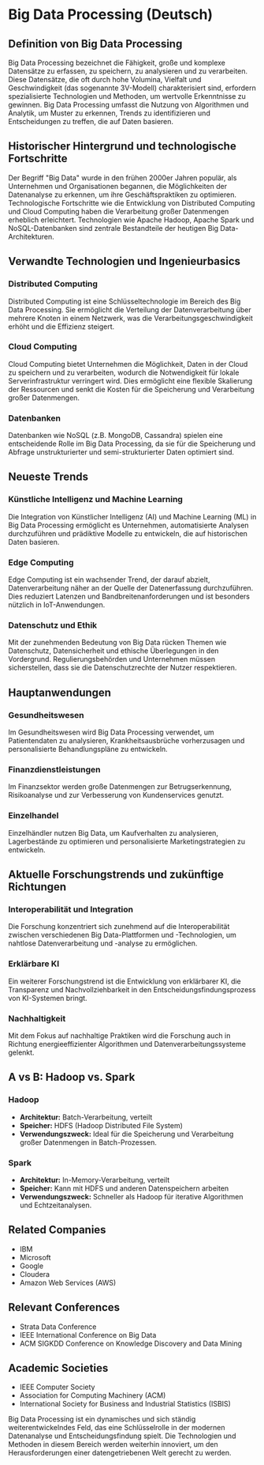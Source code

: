 # Big Data Processing (Deutsch)

## Definition von Big Data Processing
Big Data Processing bezeichnet die Fähigkeit, große und komplexe Datensätze zu erfassen, zu speichern, zu analysieren und zu verarbeiten. Diese Datensätze, die oft durch hohe Volumina, Vielfalt und Geschwindigkeit (das sogenannte 3V-Modell) charakterisiert sind, erfordern spezialisierte Technologien und Methoden, um wertvolle Erkenntnisse zu gewinnen. Big Data Processing umfasst die Nutzung von Algorithmen und Analytik, um Muster zu erkennen, Trends zu identifizieren und Entscheidungen zu treffen, die auf Daten basieren.

## Historischer Hintergrund und technologische Fortschritte
Der Begriff "Big Data" wurde in den frühen 2000er Jahren populär, als Unternehmen und Organisationen begannen, die Möglichkeiten der Datenanalyse zu erkennen, um ihre Geschäftspraktiken zu optimieren. Technologische Fortschritte wie die Entwicklung von Distributed Computing und Cloud Computing haben die Verarbeitung großer Datenmengen erheblich erleichtert. Technologien wie Apache Hadoop, Apache Spark und NoSQL-Datenbanken sind zentrale Bestandteile der heutigen Big Data-Architekturen.

## Verwandte Technologien und Ingenieurbasics

### Distributed Computing
Distributed Computing ist eine Schlüsseltechnologie im Bereich des Big Data Processing. Sie ermöglicht die Verteilung der Datenverarbeitung über mehrere Knoten in einem Netzwerk, was die Verarbeitungsgeschwindigkeit erhöht und die Effizienz steigert.

### Cloud Computing
Cloud Computing bietet Unternehmen die Möglichkeit, Daten in der Cloud zu speichern und zu verarbeiten, wodurch die Notwendigkeit für lokale Serverinfrastruktur verringert wird. Dies ermöglicht eine flexible Skalierung der Ressourcen und senkt die Kosten für die Speicherung und Verarbeitung großer Datenmengen.

### Datenbanken
Datenbanken wie NoSQL (z.B. MongoDB, Cassandra) spielen eine entscheidende Rolle im Big Data Processing, da sie für die Speicherung und Abfrage unstrukturierter und semi-strukturierter Daten optimiert sind.

## Neueste Trends

### Künstliche Intelligenz und Machine Learning
Die Integration von Künstlicher Intelligenz (AI) und Machine Learning (ML) in Big Data Processing ermöglicht es Unternehmen, automatisierte Analysen durchzuführen und prädiktive Modelle zu entwickeln, die auf historischen Daten basieren.

### Edge Computing
Edge Computing ist ein wachsender Trend, der darauf abzielt, Datenverarbeitung näher an der Quelle der Datenerfassung durchzuführen. Dies reduziert Latenzen und Bandbreitenanforderungen und ist besonders nützlich in IoT-Anwendungen.

### Datenschutz und Ethik
Mit der zunehmenden Bedeutung von Big Data rücken Themen wie Datenschutz, Datensicherheit und ethische Überlegungen in den Vordergrund. Regulierungsbehörden und Unternehmen müssen sicherstellen, dass sie die Datenschutzrechte der Nutzer respektieren.

## Hauptanwendungen

### Gesundheitswesen
Im Gesundheitswesen wird Big Data Processing verwendet, um Patientendaten zu analysieren, Krankheitsausbrüche vorherzusagen und personalisierte Behandlungspläne zu entwickeln.

### Finanzdienstleistungen
Im Finanzsektor werden große Datenmengen zur Betrugserkennung, Risikoanalyse und zur Verbesserung von Kundenservices genutzt.

### Einzelhandel
Einzelhändler nutzen Big Data, um Kaufverhalten zu analysieren, Lagerbestände zu optimieren und personalisierte Marketingstrategien zu entwickeln.

## Aktuelle Forschungstrends und zukünftige Richtungen

### Interoperabilität und Integration
Die Forschung konzentriert sich zunehmend auf die Interoperabilität zwischen verschiedenen Big Data-Plattformen und -Technologien, um nahtlose Datenverarbeitung und -analyse zu ermöglichen.

### Erklärbare KI
Ein weiterer Forschungstrend ist die Entwicklung von erklärbarer KI, die Transparenz und Nachvollziehbarkeit in den Entscheidungsfindungsprozess von KI-Systemen bringt.

### Nachhaltigkeit
Mit dem Fokus auf nachhaltige Praktiken wird die Forschung auch in Richtung energieeffizienter Algorithmen und Datenverarbeitungssysteme gelenkt.

## A vs B: Hadoop vs. Spark

### Hadoop
- **Architektur:** Batch-Verarbeitung, verteilt
- **Speicher:** HDFS (Hadoop Distributed File System)
- **Verwendungszweck:** Ideal für die Speicherung und Verarbeitung großer Datenmengen in Batch-Prozessen.

### Spark
- **Architektur:** In-Memory-Verarbeitung, verteilt
- **Speicher:** Kann mit HDFS und anderen Datenspeichern arbeiten
- **Verwendungszweck:** Schneller als Hadoop für iterative Algorithmen und Echtzeitanalysen.

## Related Companies
- IBM
- Microsoft
- Google
- Cloudera
- Amazon Web Services (AWS)

## Relevant Conferences
- Strata Data Conference
- IEEE International Conference on Big Data
- ACM SIGKDD Conference on Knowledge Discovery and Data Mining

## Academic Societies
- IEEE Computer Society
- Association for Computing Machinery (ACM)
- International Society for Business and Industrial Statistics (ISBIS)

Big Data Processing ist ein dynamisches und sich ständig weiterentwickelndes Feld, das eine Schlüsselrolle in der modernen Datenanalyse und Entscheidungsfindung spielt. Die Technologien und Methoden in diesem Bereich werden weiterhin innoviert, um den Herausforderungen einer datengetriebenen Welt gerecht zu werden.